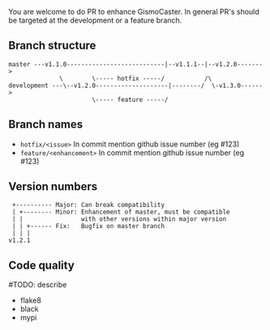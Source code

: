 You are welcome to do PR to enhance GismoCaster. In general PR's should be targeted at the development or a feature branch.

Branch structure
---------------
```
master ---v1.1.0---------------------------|--v1.1.1--|--v1.2.0------->
              \        \----- hotfix -----/           /\
development ---\--v1.2.0--------------------|--------/  \-v1.3.0------>
                       \----- feature -----/
```

Branch names
-----------------
* `hotfix/<issue>`        In commit mention github issue number (eg #123)
* `feature/<enhancement>` In commit mention github issue number (eg #123)

Version numbers
-----------------
```
 +---------- Major: Can break compatibility
 | +-------- Minor: Enhancement of master, must be compatible 
 | |                with other versions within major version
 | | +------ Fix:   Bugfix on master branch
 | | |
v1.2.1
```

Code quality
-----------------
#TODO: describe
- flake8
- black
- mypi